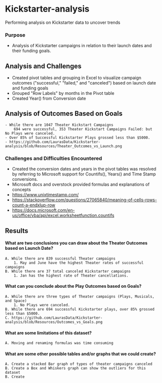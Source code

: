 # Kickstarter-analysis
Performing analysis on Kickstarter data to uncover trends

### Purpose
- Analysis of Kickstarter campaigns in relation to their launch dates and their funding goals.

## Analysis and Challenges
- Created pivot tables and grouping in Excel to visualize campaign outcomes ("successful," "failed," and "canceled") based on launch date and funding goals
- Grouped "Row Labels" by months in the Pivot table
- Created Year() from Conversion date

## Analysis of Outcomes Based on Goals
    - While there are 1047 Theater Kickstart Campaigns
        694 were successful, 353 Theater Kickstart Campaigns Failed: but No Plays were canceled.
    - Over 85% of Successful Kickstarter Plays grossed less than $5000.
    - https://github.com/LaurasData/Kickstarter-analysis/blob/Resources/Theater_Outcomes_vs_Launch.png
       
### Challenges and Difficulties Encountered
- Created the conversion dates and years in the pivot tables was resolved by referring to Microsoft support for Countifs(), Years() and Time Stamp conversions.
- Microsoft docs and overstock provided formulas and explanations of concepts
- https://www.unixtimestamp.com/
- https://stackoverflow.com/questions/27065840/meaning-of-cells-rows-count-a-endxlup-row
- https://docs.microsoft.com/en-us/office/vba/api/excel.worksheetfunction.countifs

## Results

#### What are two conclusions you can draw about the Theater Outcomes based on Launch Date?
    A. While there are 839 successful Theater campaigns
        1. May and June have the highest Theater rates of successful campaigns
    B. While there are 37 total canceled Kickstarter campaigns
        1. Jan has the highest rate of Theater cancellations.
   
#### What can you conclude about the Play Outcomes based on Goals?
    A. While there are three types of Theater campaigns (Plays, Musicals, and Space)
        1. No Plays were canceled.
    B. While there are 694 successful Kickstarter plays, over 85% grossed less than $5000.
    C. https://github.com/LaurasData/Kickstarter-analysis/blob/Resources/Outcomes_vs_Goals.png

#### What are some limitations of this dataset?
    A. Moving and renaming formulas was time consuming

#### What are some other possible tables and/or graphs that we could create?
    A. Create a stacked Bar graph of types of theater campaigns canceled
    B. Create a Box and Whiskers graph can show the outliers for this dataset
    B. Create 
